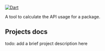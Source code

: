 [![Dart](https://github.com/dart-lang/ecosystem/actions/workflows/dart.yaml/badge.svg)](https://github.com/dart-lang/ecosystem/actions/workflows/dart.yaml)

A tool to calculate the API usage for a package.

## Projects docs

todo: add a brief project description here

